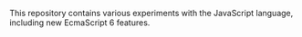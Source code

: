This repository contains various experiments with the JavaScript language,
including new EcmaScript 6 features.
